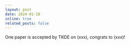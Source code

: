 ```yaml
---
layout: post
date: 2024-01-18
inline: true
related_posts: false
---
```


One paper is accepted by TKDE on (xxx), congrats to (xxx)!